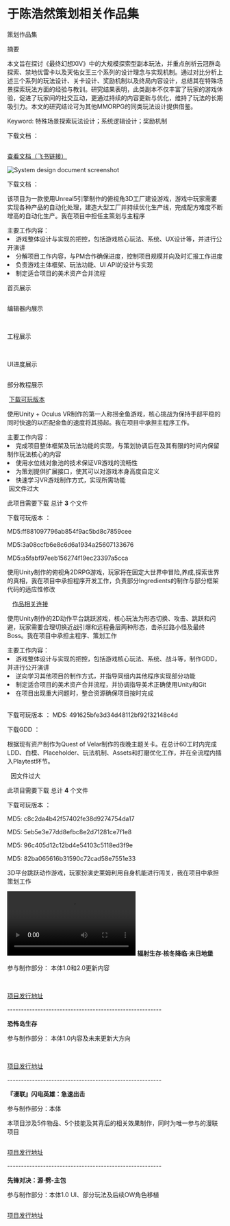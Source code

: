 # 于陈浩然策划相关作品集
<tip><p>策划作品集</p></tip>

[//]: # (<note><a href="游戏经验.md">跳转游戏经验</a></note>)
[//]: # (<p>那我确实是没办法在面试的时候解释这么多东西，这文档我写了28页。</p>)

<procedure title="玩法设计分析：MMORPG中的特殊场景探索玩法设计" collapsible="true" default-state="expanded">
    <note>
    <p>摘要</p>
    <p>本文旨在探讨《最终幻想XIV》中的大规模探索型副本玩法，并重点剖析云冠群岛探索、禁地优雷卡以及天佑女王三个系列的设计理念与实现机制。通过对比分析上述三个系列的玩法设计、关卡设计、奖励机制以及终局内容设计，总结其在特殊场景探索玩法方面的经验与教训。研究结果表明，此类副本不仅丰富了玩家的游戏体验，促进了玩家间的社交互动，更通过持续的内容更新与优化，维持了玩法的长期吸引力。本文的研究结论可为其他MMORPG的同类玩法设计提供借鉴。</p>
    <p>Keyword: 特殊场景探索玩法设计；系统逻辑设计；奖励机制</p>
    </note>
    <p>下载文档 ： <resource src="../downloadable/MMORPG中的特殊场景探索玩法设计.pdf"></resource></p>
</procedure>


<procedure title="个人策划练习 - FF14邮件系统拆解案" collapsible="true" default-state="expanded">
    <img src="MailSystem.png" alt=""/>
    <p><a href="https://github.com/ElectricArc-Yu/GD10Final/releases">查看文档（飞书链接） </a></p>
</procedure>

<procedure title="个人策划练习 - 参考最终幻想14" collapsible="true" default-state="expanded">
    <img src="FF14PvPSDD.png" alt="System design document screenshot" />
    <!-- <a href="FF14PvPSDD-C.md">详细内容及分析思路 当前正在完善中</a> -->
    <p>下载文档 ： <resource src="../downloadable/ファイナルファンタジーXIVフロントライン新ルール企画書.pdf"></resource></p>
</procedure>

<procedure title="非法组装" collapsible="true" default-state="expanded">
        <p>该项⽬为⼀款使⽤Unreal5引擎制作的俯视⻆3D⼯⼚建设游戏，游戏中玩家需要实现各种产品的⾃动化处理，建造⼤型⼯⼚并持续优化⽣产线，完成配⽅难度不断增⾼的⾃动化⽣产。我在项目中担任主策划与主程序</p>
        主要工作内容：
        <list>
        <li>游戏整体设计与实现的把控，包括游戏核心玩法、系统、UX设计等，并进行公开演讲</li>
        <li>分解项目工作内容，与PM合作确保进度，控制项目规模并向及时汇报工作进度</li>
        <li>负责游戏主体框架、玩法功能、UI API的设计与实现</li>
        <li>制定适合项目的美术资产合并流程</li>
        </list>
        <img src="IllagelAssemblyLogo.PNG"  alt=""/>
        <p>首页展示</p>
        <img src="IA_06.png" alt=""/>
        <p>编辑器内展示</p>
        <img src="IA_01.png" alt=""/>
        <img src="IA_02.png" alt=""/>
        <img src="IA_07.png" alt=""/>
        <p>工程展示</p>
        <img src="IA_03.png" alt=""/>
        <img src="IA_04.png" alt=""/>
        <p>UI进度展示</p>
        <img src="IA_05.png" alt=""/>
        <p>部分教程展示</p>
        <img src="IA_08.png" alt=""/>
        <a href="https://github.com/ElectricArc-Yu/GD10Final/releases">下载可玩版本</a>
</procedure>

<procedure title="VR捞金鱼" collapsible="true" default-state="expanded">
    <p>使用Unity + Oculus VR制作的第一人称捞金鱼游戏，核心挑战为保持手部平稳的同时快速的以匹配金鱼的速度将其捞起。我在项目中承担主程序工作。</p>
    主要工作内容：
    <list>
    <li>完成项目整体框架及玩法功能的实现，与策划协调后在及其有限的时间内保留制作玩法核心的内容</li>
    <li>使用水位线对象池的技术保证VR游戏的流畅性</li>
    <li>为策划提供扩展接口，使其可以对游戏本身高度自定义</li>
    <li>快速学习VR游戏制作方式，实现所需功能</li>
    </list>
    <img src="VRCatchThemAll.jpg"  alt=""/>
    <note> 因文件过大 <p></p> 此项目需要下载 总计 <b>3</b> 个文件</note>
    <p>下载可玩版本 ： </p>
    <step><resource src="../downloadable/LFS_Download/GoldFishScrooping/GoldFishScrooping.zip"></resource><p>MD5:ff881097796ab854f9ac5bd8c7859cee</p></step>
    <step><resource src="../downloadable/LFS_Download/GoldFishScrooping/GoldFishScrooping.z01"></resource><p>MD5:3a08ccfb6e8c6d6a1934a25607133676</p></step>
    <step><resource src="../downloadable/LFS_Download/GoldFishScrooping/GoldFishScrooping.z02"></resource><p>MD5:a5fabf97eeb156274f19ec23397a5cca</p></step>
</procedure>

<procedure title="铲屎官也是官" collapsible="true" default-state="expanded">
    <p>使用Unity制作的俯视角2DRPG游戏，玩家将在固定大世界中冒险,养成,探索世界的真相，我在项目中承担程序开发工作，负责部分Ingredients的制作与部分框架代码的适应性修改</p>
    <img src="ChanShiGuanYeShiGuan.png"  alt=""/>
    <img src="CSYSG_01.png" alt=""/>
    <img src="CSYSG_02.png" alt=""/>
    <a href="https://www.gcores.com/games/126694">作品相关连接</a>
</procedure>

<procedure title="山海" collapsible="true" default-state="expanded">
    <p>使用Unity制作的2D动作平台跳跃游戏，核心玩法为形态切换、攻击、跳跃和闪避，玩家需要合理切换近战引爆和远程叠层两种形态，击杀拦路小怪及最终Boss。我在项目中承担主程序、策划工作</p>
    主要工作内容：
    <list>
    <li>游戏整体设计与实现的把控，包括游戏核心玩法、系统、战斗等，制作GDD，并进行公开演讲</li>
    <li>逆向学习其他项目的制作方式，并指导同组内其他程序实现部分功能</li>
    <li>制定适合项目的美术资产合并流程，并协调指导美术正确使用Unity和Git</li>
    <li>在项目出现重大问题时，整合资源确保项目按时完成</li>
    </list>
    <img src="MountainSea.png"  alt=""/>
    <img src="Shanhai_01.png" alt=""/>
    <img src="Shanhai_02.png" alt=""/>
    <p>下载可玩版本 ： <resource src="../downloadable/Shanhai.zip" ></resource> MD5: 491625bfe3d34d48112bf92f32148c4d</p>
    <p>下载GDD ： <resource src="../downloadable/The Mountainsea GDD.pdf"></resource></p>
</procedure>

<procedure title="Quest Of Velar 关卡" collapsible="true" default-state="expanded">
    <p>根据现有资产制作为Quest of Velar制作的夜晚主题关卡。在总计60工时内完成LDD、白模、Placeholder、玩法机制、Assets和打磨优化工作，并在全流程内插入Playtest环节。</p>
    <img src="IntroLevel.png"  alt=""/>
    <img src="TurnalLevel.png"  alt=""/>
    <note> 因文件过大 <p></p> 此项目需要下载 总计 <b>4</b> 个文件</note>
    <p>下载可玩版本 ： </p>
    <step><resource src="../downloadable/LFS_Download/QuestOfVelar/QuestOfVelar_NightBlitze.zip"></resource><p>MD5: c8c2da4b42f57402fe38d9274754da17</p></step>
    <step><resource src="../downloadable/LFS_Download/QuestOfVelar/QuestOfVelar_NightBlitze.z01"></resource><p>MD5: 5eb5e3e77dd8efbc8e2d71281ce7f1e8</p></step>
    <step><resource src="../downloadable/LFS_Download/QuestOfVelar/QuestOfVelar_NightBlitze.z02"></resource><p>MD5: 96c405d12c12bd4e54103c5118ed3f9e</p></step>
    <step><resource src="../downloadable/LFS_Download/QuestOfVelar/QuestOfVelar_NightBlitze.z03"></resource><p>MD5: 82ba065616b31590c72cad58e7551e33</p></step>
</procedure>

<procedure title="怪盗史莱姆" collapsible="true" default-state="expanded">
    <p>3D平台跳跃动作游戏，玩家扮演史莱姆利用自身机能进行闯关，我在项目中承担策划工作</p>
    <video src="SLIME.mp4" preview-src="SLIME.png"/>
    <tip><a href="https://www.bilibili.com/video/BV14g4y1F7Lz">如上方视频不可用请转至Bilibili查看</a></tip>
</procedure>

<procedure collapsible="true" title="于 湖南诺汐游科技有限公司 完成的项目" default-state="expanded">
    <b>辐射生存·核冬降临·末日地堡</b>
    <p>参与制作部分： 本体1.0和2.0更新内容</p>
    <img src="Fallout_01.png"  alt=""/>
    <img src="Fallout_02.png"  alt=""/>
    <p><a href="https://resource-minecraft.h5.163.com/#/detail?id=4664344300463689714&amp;channel=oppo">项目发行地址</a></p>
    <p>--------------------------------------------------------</p>
    <b>恐怖岛生存</b>
    <p>参与制作部分： 本体1.0内容及未来更新大方向</p>
    <img src="HorrorIsland_01.png"  alt=""/>
    <img src="HorrorIsland_02.png"  alt=""/>
    <img src="HorrorIsland_03.png" alt=""/>
    <p><a href="https://resource-minecraft.h5.163.com/#/detail?id=4665488888721273907&amp;channel=oppo">项目发行地址</a></p>
    <p>--------------------------------------------------------</p>
    <b>『漫联』闪电英雄：急速出击</b>
    <p>参与制作部分：本体</p>
    <p>本项目涉及5件物品、5个技能及其背后的相关效果制作，同时为唯一参与的漫联项目</p>
    <img src="Shandianxia.png" alt=""/>
    <p><a href="https://resource-minecraft.h5.163.com/#/detail?id=4664383590833725456&amp;channel=oppo">项目发行地址</a></p>
    <p>--------------------------------------------------------</p>
    <b>先锋对决：源·劈-主包</b>
    <p>参与制作部分：本体1.0 UI、部分玩法及后续OW角色移植</p>
    <img src="Overwatch.png" alt=""/>
    <p><a href="https://resource-minecraft.h5.163.com/#/detail?id=4662108906629006831&amp;channel=oppo">项目发行地址</a></p>
</procedure>
